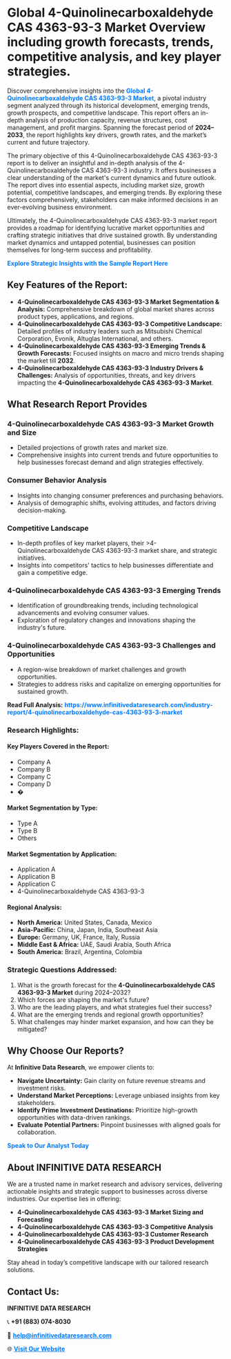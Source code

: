<h1>Global 4-Quinolinecarboxaldehyde CAS 4363-93-3 Market Overview including growth forecasts, trends, competitive analysis, and key player strategies.</h1>
<p>
Discover comprehensive insights into the 
<a href="https://www.infinitivedataresearch.com/industry-report/4-quinolinecarboxaldehyde-cas-4363-93-3-market" rel="dofollow" style="color: #007BFF; text-decoration: none;"><strong>Global 4-Quinolinecarboxaldehyde CAS 4363-93-3 Market</strong></a>, a pivotal industry segment analyzed through its historical development, emerging trends, growth prospects, and competitive landscape. This report offers an in-depth analysis of production capacity, revenue structures, cost management, and profit margins. Spanning the forecast period of <strong>2024–2033</strong>, the report highlights key drivers, growth rates, and the market’s current and future trajectory.
</p>
<p>
The primary objective of this 4-Quinolinecarboxaldehyde CAS 4363-93-3 report is to deliver an insightful and in-depth analysis of the 4-Quinolinecarboxaldehyde CAS 4363-93-3 industry. It offers businesses a clear understanding of the market's current dynamics and future outlook. The report dives into essential aspects, including market size, growth potential, competitive landscapes, and emerging trends. By exploring these factors comprehensively, stakeholders can make informed decisions in an ever-evolving business environment.
</p>
<p>
Ultimately, the 4-Quinolinecarboxaldehyde CAS 4363-93-3 market report provides a roadmap for identifying lucrative market opportunities and crafting strategic initiatives that drive sustained growth. By understanding market dynamics and untapped potential, businesses can position themselves for long-term success and profitability.
</p>
<p>
<a href="https://www.infinitivedataresearch.com/request-sample/reportId=107685" style="color: #007BFF; text-decoration: none;"><strong>Explore Strategic Insights with the Sample Report Here</strong></a>
</p>

<h2>Key Features of the Report:</h2>
<ul>
<li><strong>4-Quinolinecarboxaldehyde CAS 4363-93-3 Market Segmentation & Analysis:</strong> Comprehensive breakdown of global market shares across product types, applications, and regions.</li>
<li><strong>4-Quinolinecarboxaldehyde CAS 4363-93-3 Competitive Landscape:</strong> Detailed profiles of industry leaders such as Mitsubishi Chemical Corporation, Evonik, Altuglas International, and others.</li>
<li><strong>4-Quinolinecarboxaldehyde CAS 4363-93-3 Emerging Trends & Growth Forecasts:</strong> Focused insights on macro and micro trends shaping the market till <strong>2032</strong>.</li>
<li><strong>4-Quinolinecarboxaldehyde CAS 4363-93-3 Industry Drivers & Challenges:</strong> Analysis of opportunities, threats, and key drivers impacting the <strong>4-Quinolinecarboxaldehyde CAS 4363-93-3 Market</strong>.</li>
</ul>

<h2>What Research Report Provides</h2>
<h3>4-Quinolinecarboxaldehyde CAS 4363-93-3 Market Growth and Size</h3>
<ul>
<li>Detailed projections of growth rates and market size.</li>
<li>Comprehensive insights into current trends and future opportunities to help businesses forecast demand and align strategies effectively.</li>
</ul>

<h3>Consumer Behavior Analysis</h3>
<ul>
<li>Insights into changing consumer preferences and purchasing behaviors.</li>
<li>Analysis of demographic shifts, evolving attitudes, and factors driving decision-making.</li>
</ul>

<h3>Competitive Landscape</h3>
<ul>
<li>In-depth profiles of key market players, their >4-Quinolinecarboxaldehyde CAS 4363-93-3 market share, and strategic initiatives.</li>
<li>Insights into competitors' tactics to help businesses differentiate and gain a competitive edge.</li>
</ul>

<h3>4-Quinolinecarboxaldehyde CAS 4363-93-3 Emerging Trends</h3>
<ul>
<li>Identification of groundbreaking trends, including technological advancements and evolving consumer values.</li>
<li>Exploration of regulatory changes and innovations shaping the industry's future.</li>
</ul>

<h3>4-Quinolinecarboxaldehyde CAS 4363-93-3 Challenges and Opportunities</h3>
<ul>
<li>A region-wise breakdown of market challenges and growth opportunities.</li>
<li>Strategies to address risks and capitalize on emerging opportunities for sustained growth.</li>
</ul>
<p><strong>Read Full Analysis:</strong> <a href="https://www.infinitivedataresearch.com/industry-report/4-quinolinecarboxaldehyde-cas-4363-93-3-market" rel="dofollow" style="color: #007BFF; text-decoration: none;"><strong>https://www.infinitivedataresearch.com/industry-report/4-quinolinecarboxaldehyde-cas-4363-93-3-market</strong></a></p>
<h3>Research Highlights:</h3>
<h4>Key Players Covered in the Report:</h4>
<ul><li>Company A</li><li>Company B</li><li>Company C</li><li>Company D</li><li>�</li></ul>
<h4>Market Segmentation by Type:</h4>
<ul><li>Type A</li><li>Type B</li><li>Others</li></ul>
<h4>Market Segmentation by Application:</h4>
<ul><li>Application A</li><li>Application B</li><li>Application C</li><li>4-Quinolinecarboxaldehyde CAS 4363-93-3</li></ul>

<h4>Regional Analysis:</h4>
<ul>
<li><strong>North America:</strong> United States, Canada, Mexico</li>
<li><strong>Asia-Pacific:</strong> China, Japan, India, Southeast Asia</li>
<li><strong>Europe:</strong> Germany, UK, France, Italy, Russia</li>
<li><strong>Middle East & Africa:</strong> UAE, Saudi Arabia, South Africa</li>
<li><strong>South America:</strong> Brazil, Argentina, Colombia</li>
</ul>

<h3>Strategic Questions Addressed:</h3>
<ol>
<li>What is the growth forecast for the <strong>4-Quinolinecarboxaldehyde CAS 4363-93-3 Market</strong> during 2024–2032?</li>
<li>Which forces are shaping the market's future?</li>
<li>Who are the leading players, and what strategies fuel their success?</li>
<li>What are the emerging trends and regional growth opportunities?</li>
<li>What challenges may hinder market expansion, and how can they be mitigated?</li>
</ol>

<h2>Why Choose Our Reports?</h2>
<p>At <strong>Infinitive Data Research</strong>, we empower clients to:</p>
<ul>
<li><strong>Navigate Uncertainty:</strong> Gain clarity on future revenue streams and investment risks.</li>
<li><strong>Understand Market Perceptions:</strong> Leverage unbiased insights from key stakeholders.</li>
<li><strong>Identify Prime Investment Destinations:</strong> Prioritize high-growth opportunities with data-driven rankings.</li>
<li><strong>Evaluate Potential Partners:</strong> Pinpoint businesses with aligned goals for collaboration.</li>
</ul>
<p><a href="https://www.infinitivedataresearch.com/industry-report/4-quinolinecarboxaldehyde-cas-4363-93-3-market" rel="dofollow" style="color: #007BFF; text-decoration: none;"><strong>Speak to Our Analyst Today</strong></a></p>

<h2>About INFINITIVE DATA RESEARCH</h2>
<p>We are a trusted name in market research and advisory services, delivering actionable insights and strategic support to businesses across diverse industries. Our expertise lies in offering:</p>
<ul>
<li><strong>4-Quinolinecarboxaldehyde CAS 4363-93-3 Market Sizing and Forecasting</strong></li>
<li><strong>4-Quinolinecarboxaldehyde CAS 4363-93-3 Competitive Analysis</strong></li>
<li><strong>4-Quinolinecarboxaldehyde CAS 4363-93-3 Customer Research</strong></li>
<li><strong>4-Quinolinecarboxaldehyde CAS 4363-93-3 Product Development Strategies</strong></li>
</ul>
<p>Stay ahead in today’s competitive landscape with our tailored research solutions.</p>

<h2>Contact Us:</h2>
<p><strong>INFINITIVE DATA RESEARCH</strong></p>
<p>📞 <strong>+91 (883) 074-8030</strong></p>
<p>📧 <strong><a href="mailto:help@infinitivedataresearch.com" style="color: #007BFF;">help@infinitivedataresearch.com</a></strong></p>
<p>🌐 <strong><a href="https://www.infinitivedataresearch.com" rel="dofollow" style="color: #007BFF;">Visit Our Website</a></strong></p>